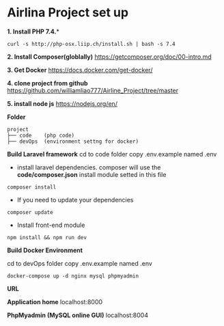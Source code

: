 # Airlina Project set up

**1. Install PHP 7.4.***
```
curl -s http://php-osx.liip.ch/install.sh | bash -s 7.4
```
**2. Install Composer(globlally)**
https://getcomposer.org/doc/00-intro.md



**3. Get Docker**
https://docs.docker.com/get-docker/

**4. clone project from github**
https://github.com/williamliao777/Airline_Project/tree/master

**5. install node js**
https://nodejs.org/en/



**Folder**
```
project
├── code    (php code)
├── devOps  (environment settng for docker)
```

**Build Laravel framework**
cd to code folder
copy .env.example  named .env

* install laravel dependencies.
composer will use the **code/composer.json**   install module setted in this file 

```
composer install
```
* If you need to update your dependencies
```
composer update
```
* Install front-end module
```
npm install && npm run dev
```

**Build Docker Environment**

cd to devOps folder
copy .env.example  named .env 

```
docker-compose up -d nginx mysql phpmyadmin
```

**URL**

**Application home**
localhost:8000

**PhpMyadmin (MySQL online GUI)**
localhost:8004
